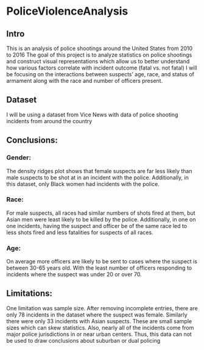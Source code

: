 # PoliceViolenceAnalysis

## Intro
This is an analysis of police shootings around the United States from 2010 to 2016
The goal of this project is to analyze statistics on police shootings and construct visual representations which allow us to better understand how various factors correlate with incident outcome (fatal vs. not fatal)
I will be focusing on the interactions between suspects’ age, race, and status of armament along with the race and number of officers present.

## Dataset
I will be using a dataset from Vice News with data of police shooting incidents from around the country

## Conclusions: 
### Gender: 
The density ridges plot shows that female suspects are far less likely than male suspects to be shot at in an incident with the police. Additionally, in this dataset, only Black women had incidents with the police. 
### Race: 
For male suspects, all races had similar numbers of shots fired at them, but Asian men were least likely to be killed by the police. Additionally, in one on one incidents, having the suspect and officer be of the same race led to less shots fired and less fatalities for suspects of all races. 
### Age: 
On average more officers are likely to be sent to cases where the suspect is between 30-65 years old. With the least number of officers responding to incidents where the suspect was under 20 or over 70.

## Limitations: 
One limitation was sample size. After removing incomplete entries, there are only 78 incidents in the dataset where the suspect was female. Similarly there were only 33 incidents with Asian suspects. These are small sample sizes which can skew statistics. Also, nearly all of the incidents come from major police jurisdictions in or near urban centers. Thus, this data can not be used to draw conclusions about suburban or dual policing
